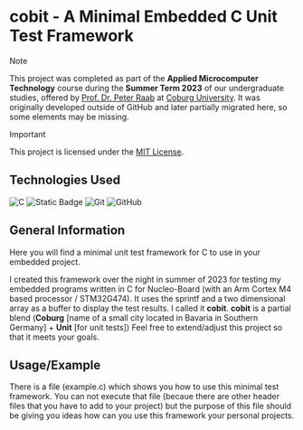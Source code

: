 # cobit - A Minimal Embedded C Unit Test Framework

> [!NOTE]  
> This project was completed as part of the **Applied Microcomputer Technology** course during the **Summer Term 2023** of our undergraduate studies, offered by [Prof. Dr. Peter Raab](https://www.oth-aw.de/en/university/about-our-university/staff/raab-peter/) at [Coburg University](https://www.hs-coburg.de/en/). It was originally developed outside of GitHub and later partially migrated here, so some elements may be missing.

> [!IMPORTANT]  
> This project is licensed under the [MIT License](https://masihtabaei.dev/licenses/mit).

## Technologies Used

![C](https://img.shields.io/badge/c-%2300599C.svg?style=for-the-badge&logo=c&logoColor=white)
![Static Badge](https://img.shields.io/badge/arm_Keil_%C2%B5Vision_IDE-green?style=for-the-badge)
![Git](https://img.shields.io/badge/git-%23F05033.svg?style=for-the-badge&logo=git&logoColor=white)
![GitHub](https://img.shields.io/badge/github-%23121011.svg?style=for-the-badge&logo=github&logoColor=white)

## General Information

Here you will find a minimal unit test framework for C to use in your embedded project.

I created this framework over the night in summer of 2023 for testing my embedded programs
written in C for Nucleo-Board (with an Arm Cortex M4 based processor / STM32G474).
It uses the sprintf and a two dimensional array as a buffer to display the test results.
I called it **cobit**. **cobit** is a partial blend (**Coburg** \[name of a small city located in Bavaria in Southern Germany\] + **Unit** \[for unit tests\])
Feel free to extend/adjust this project so that it meets your goals.

## Usage/Example

There is a file (example.c) which shows you how to use this minimal test framework.
You can not execute that file (becaue there are other header files that you have to add to your project)
but the purpose of this file should be giving you ideas how can you use this framework your personal projects.


